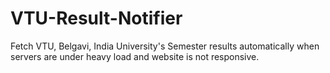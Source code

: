 # VTU-Result-Notifier

Fetch VTU, Belgavi, India University's Semester results automatically when servers are under heavy load and website is not responsive.
